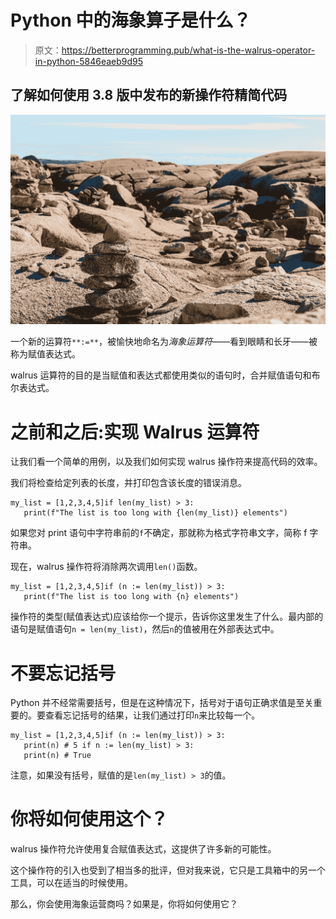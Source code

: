 # Python 中的海象算子是什么？

> 原文：<https://betterprogramming.pub/what-is-the-walrus-operator-in-python-5846eaeb9d95>

## 了解如何使用 3.8 版中发布的新操作符精简代码

![](img/cc7b9b91227977c90de7ceb766705d72.png)

一个新的运算符`**:=**`，被愉快地命名为*海象运算符*——看到眼睛和长牙——被称为赋值表达式。

walrus 运算符的目的是当赋值和表达式都使用类似的语句时，合并赋值语句和布尔表达式。

# 之前和之后:实现 Walrus 运算符

让我们看一个简单的用例，以及我们如何实现 walrus 操作符来提高代码的效率。

我们将检查给定列表的长度，并打印包含该长度的错误消息。

```
my_list = [1,2,3,4,5]if len(my_list) > 3:
   print(f"The list is too long with {len(my_list)} elements")
```

如果您对 print 语句中字符串前的`f`不确定，那就称为格式字符串文字，简称 f 字符串。

现在，walrus 操作符将消除两次调用`len()`函数。

```
my_list = [1,2,3,4,5]if (n := len(my_list)) > 3:
   print(f"The list is too long with {n} elements")
```

操作符的类型(赋值表达式)应该给你一个提示，告诉你这里发生了什么。最内部的语句是赋值语句`n = len(my_list)`，然后`n`的值被用在外部表达式中。

# 不要忘记括号

Python 并不经常需要括号，但是在这种情况下，括号对于语句正确求值是至关重要的。要查看忘记括号的结果，让我们通过打印`n`来比较每一个。

```
my_list = [1,2,3,4,5]if (n := len(my_list)) > 3:
   print(n) # 5 if n := len(my_list) > 3:
   print(n) # True
```

注意，如果没有括号，赋值的是`len(my_list) > 3`的值。

# 你将如何使用这个？

walrus 操作符允许使用复合赋值表达式，这提供了许多新的可能性。

这个操作符的引入也受到了相当多的批评，但对我来说，它只是工具箱中的另一个工具，可以在适当的时候使用。

那么，你会使用海象运营商吗？如果是，你将如何使用它？